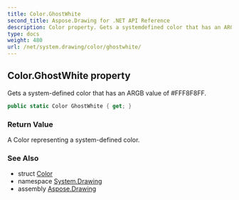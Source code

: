 ```yaml
---
title: Color.GhostWhite
second_title: Aspose.Drawing for .NET API Reference
description: Color property. Gets a systemdefined color that has an ARGB value of FFF8F8FF
type: docs
weight: 480
url: /net/system.drawing/color/ghostwhite/
---
```

## Color.GhostWhite property

Gets a system-defined color that has an ARGB value of #FFF8F8FF.

```csharp
public static Color GhostWhite { get; }
```

### Return Value

A Color representing a system-defined color.

### See Also

* struct [Color](../)
* namespace [System.Drawing](../../color/)
* assembly [Aspose.Drawing](../../../)


